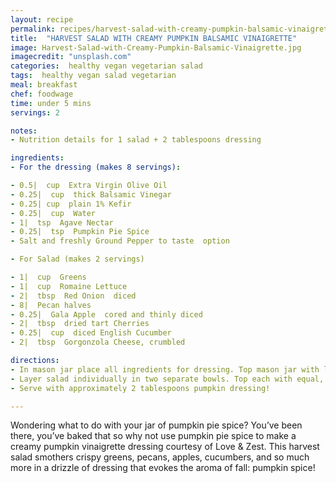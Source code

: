 ```yaml
---
layout: recipe
permalink: recipes/harvest-salad-with-creamy-pumpkin-balsamic-vinaigrette
title:  "HARVEST SALAD WITH CREAMY PUMPKIN BALSAMIC VINAIGRETTE"
image: Harvest-Salad-with-Creamy-Pumpkin-Balsamic-Vinaigrette.jpg
imagecredit: "unsplash.com"
categories:  healthy vegan vegetarian salad
tags:  healthy vegan salad vegetarian
meal: breakfast
chef: foodwage
time: under 5 mins
servings: 2

notes:
- Nutrition details for 1 salad + 2 tablespoons dressing

ingredients:
- For the dressing (makes 8 servings):

- 0.5|  cup  Extra Virgin Olive Oil
- 0.25|  cup  thick Balsamic Vinegar
- 0.25| cup  plain 1% Kefir
- 0.25|  cup  Water
- 1|  tsp  Agave Nectar
- 0.25|  tsp  Pumpkin Pie Spice
- Salt and freshly Ground Pepper to taste  option

- For Salad (makes 2 servings)

- 1|  cup  Greens
- 1|  cup  Romaine Lettuce
- 2|  tbsp  Red Onion  diced
- 8|  Pecan halves
- 0.25|  Gala Apple  cored and thinly diced
- 2|  tbsp  dried tart Cherries
- 0.25|  cup  diced English Cucumber
- 2|  tbsp  Gorgonzola Cheese, crumbled

directions:
- In mason jar place all ingredients for dressing. Top mason jar with lid and shake until combined.
- Layer salad individually in two separate bowls. Top each with equal, 0.5 cup servings of each ingredient.
- Serve with approximately 2 tablespoons pumpkin dressing!

---
```


Wondering what to do with your jar of pumpkin pie spice? You’ve been there, you’ve baked that so why not use pumpkin pie spice to make a creamy pumpkin vinaigrette dressing courtesy of Love & Zest. This harvest salad smothers crispy greens, pecans, apples, cucumbers, and so much more in a drizzle of dressing that evokes the aroma of fall: pumpkin spice!